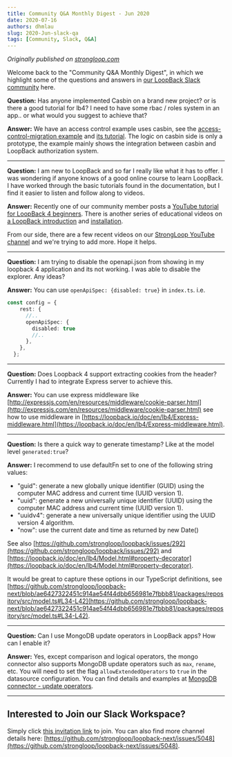 ```yaml
---
title: Community Q&A Monthly Digest - Jun 2020
date: 2020-07-16
authors: dhmlau
slug: 2020-Jun-slack-qa
tags: [Community, Slack, Q&A]
---
```



_Originally published on [strongloop.com](https://strongloop.com)_


Welcome back to the "Community Q&A Monthly Digest", in which we highlight some of the questions and answers in [our LoopBack Slack community](https://join.slack.com/t/loopbackio/shared_invite/zt-8lbow73r-SKAKz61Vdao~_rGf91pcsw) here.

<!--truncate-->

**Question:** Has anyone implemented Casbin on a brand new project? or is there a good tutorial for lb4? I need to have some rbac / roles system in an app.. or what would you suggest to achieve that?

**Answer:** We have an access control example uses casbin, see the [access-control-migration example](https://github.com/strongloop/loopback-next/tree/master/examples/access-control-migration) and [its tutorial](https://loopback.io/doc/en/lb4/migration-auth-access-control-example.html). The logic on casbin side is only a prototype, the example mainly shows the integration between casbin and LoopBack authorization system.

---

**Question:** I am new to LoopBack and so far I really like what it has to offer. I was wondering if anyone knows of a good online course to learn LoopBack. I have worked through the basic tutorials found in the documentation, but I find it easier to listen and follow along to videos. 

**Answer:** Recently one of our community member posts a [YouTube tutorial for LoopBack 4 beginners](https://www.youtube.com/watch?v=cgBCRY169qg). There is another series of educational videos on [a LoopBack introduction](https://www.youtube.com/watch?v=pDGWb-q65qM) and [installation](https://www.youtube.com/watch?v=1U9ZCDlBtjc). 

From our side, there are a few recent videos on our [StrongLoop YouTube channel](https://www.youtube.com/channel/UCR8LLOxVNwSEWLMqoZzQNXw/videos) and we're trying to add more. Hope it helps.

---

**Question:** I am trying to disable the openapi.json from showing in my loopback 4 application and its not working. I was able to disable the explorer. Any ideas?

**Answer:** You can use `openApiSpec: {disabled: true}` in `index.ts`. i.e. 

```ts
const config = {
    rest: {
      //..
      openApiSpec: {
        disabled: true
        //..
      },
    },
  };
```
---

**Question:** Does Loopback 4 support extracting cookies from the header? Currently I had to integrate Express server to achieve this. 

**Answer:** You can use express middleware like [http://expressjs.com/en/resources/middleware/cookie-parser.html](http://expressjs.com/en/resources/middleware/cookie-parser.html) see how to use middleware in [https://loopback.io/doc/en/lb4/Express-middleware.html](https://loopback.io/doc/en/lb4/Express-middleware.html).

---

**Question:** Is there a quick way to generate timestamp? Like at the model level `generated:true`?

**Answer:** I recommend to use defaultFn set to one of the following string values:
- "guid": generate a new globally unique identifier (GUID) using the computer MAC address and current time (UUID version 1).
- "uuid": generate a new universally unique identifier (UUID) using the computer MAC address and current time (UUID version 1).
- "uuidv4": generate a new universally unique identifier using the UUID version 4 algorithm.
- "now": use the current date and time as returned by new Date()

See also [https://github.com/strongloop/loopback/issues/292](https://github.com/strongloop/loopback/issues/292) and [https://loopback.io/doc/en/lb4/Model.html#property-decorator](https://loopback.io/doc/en/lb4/Model.html#property-decorator).

It would be great to capture these options in our TypeScript definitions, see [https://github.com/strongloop/loopback-next/blob/ae6427322451c914ae54f44dbb656981e7fbbb81/packages/repository/src/model.ts#L34-L42](https://github.com/strongloop/loopback-next/blob/ae6427322451c914ae54f44dbb656981e7fbbb81/packages/repository/src/model.ts#L34-L42).

---

**Question:** Can I use MongoDB update operators in LoopBack apps? How can I enable it?

**Answer:** Yes, except comparison and logical operators, the mongo connector also supports MongoDB update operators such as `max`, `rename`, etc. You will need to set the flag `allowExtendedOperators` to `true` in the datasource configuration. You can find details and examples at [MongoDB connector - update operators](https://loopback.io/doc/en/lb4/MongoDB-connector.html#update-operators).

---


## Interested to Join our Slack Workspace?
Simply click [this invitation link](https://join.slack.com/t/loopbackio/shared_invite/zt-8lbow73r-SKAKz61Vdao~_rGf91pcsw) to join. You can also find more channel details here: [https://github.com/strongloop/loopback-next/issues/5048](https://github.com/strongloop/loopback-next/issues/5048).